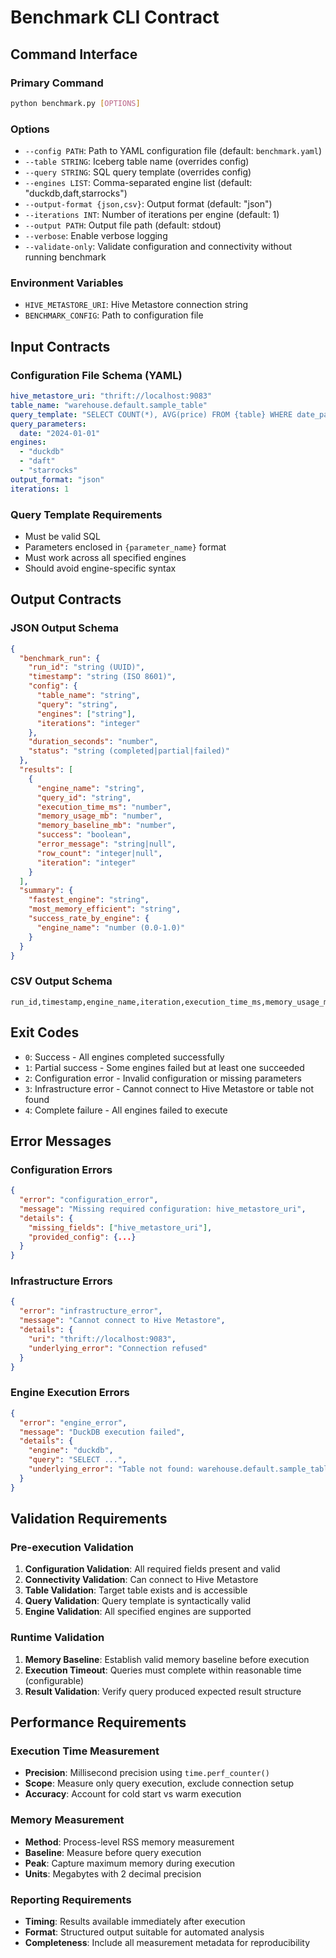 # Benchmark CLI Contract

## Command Interface

### Primary Command
```bash
python benchmark.py [OPTIONS]
```

### Options
- `--config PATH`: Path to YAML configuration file (default: `benchmark.yaml`)
- `--table STRING`: Iceberg table name (overrides config)
- `--query STRING`: SQL query template (overrides config)
- `--engines LIST`: Comma-separated engine list (default: "duckdb,daft,starrocks")
- `--output-format {json,csv}`: Output format (default: "json")
- `--iterations INT`: Number of iterations per engine (default: 1)
- `--output PATH`: Output file path (default: stdout)
- `--verbose`: Enable verbose logging
- `--validate-only`: Validate configuration and connectivity without running benchmark

### Environment Variables
- `HIVE_METASTORE_URI`: Hive Metastore connection string
- `BENCHMARK_CONFIG`: Path to configuration file

## Input Contracts

### Configuration File Schema (YAML)
```yaml
hive_metastore_uri: "thrift://localhost:9083"
table_name: "warehouse.default.sample_table"
query_template: "SELECT COUNT(*), AVG(price) FROM {table} WHERE date_partition = '{date}'"
query_parameters:
  date: "2024-01-01"
engines:
  - "duckdb"
  - "daft" 
  - "starrocks"
output_format: "json"
iterations: 1
```

### Query Template Requirements
- Must be valid SQL
- Parameters enclosed in `{parameter_name}` format
- Must work across all specified engines
- Should avoid engine-specific syntax

## Output Contracts

### JSON Output Schema
```json
{
  "benchmark_run": {
    "run_id": "string (UUID)",
    "timestamp": "string (ISO 8601)",
    "config": {
      "table_name": "string",
      "query": "string",
      "engines": ["string"],
      "iterations": "integer"
    },
    "duration_seconds": "number",
    "status": "string (completed|partial|failed)"
  },
  "results": [
    {
      "engine_name": "string",
      "query_id": "string", 
      "execution_time_ms": "number",
      "memory_usage_mb": "number",
      "memory_baseline_mb": "number",
      "success": "boolean",
      "error_message": "string|null",
      "row_count": "integer|null",
      "iteration": "integer"
    }
  ],
  "summary": {
    "fastest_engine": "string",
    "most_memory_efficient": "string",
    "success_rate_by_engine": {
      "engine_name": "number (0.0-1.0)"
    }
  }
}
```

### CSV Output Schema
```csv
run_id,timestamp,engine_name,iteration,execution_time_ms,memory_usage_mb,success,error_message,row_count
```

## Exit Codes
- `0`: Success - All engines completed successfully
- `1`: Partial success - Some engines failed but at least one succeeded
- `2`: Configuration error - Invalid configuration or missing parameters
- `3`: Infrastructure error - Cannot connect to Hive Metastore or table not found
- `4`: Complete failure - All engines failed to execute

## Error Messages

### Configuration Errors
```json
{
  "error": "configuration_error",
  "message": "Missing required configuration: hive_metastore_uri",
  "details": {
    "missing_fields": ["hive_metastore_uri"],
    "provided_config": {...}
  }
}
```

### Infrastructure Errors
```json
{
  "error": "infrastructure_error", 
  "message": "Cannot connect to Hive Metastore",
  "details": {
    "uri": "thrift://localhost:9083",
    "underlying_error": "Connection refused"
  }
}
```

### Engine Execution Errors
```json
{
  "error": "engine_error",
  "message": "DuckDB execution failed",
  "details": {
    "engine": "duckdb",
    "query": "SELECT ...",
    "underlying_error": "Table not found: warehouse.default.sample_table"
  }
}
```

## Validation Requirements

### Pre-execution Validation
1. **Configuration Validation**: All required fields present and valid
2. **Connectivity Validation**: Can connect to Hive Metastore
3. **Table Validation**: Target table exists and is accessible
4. **Query Validation**: Query template is syntactically valid
5. **Engine Validation**: All specified engines are supported

### Runtime Validation
1. **Memory Baseline**: Establish valid memory baseline before execution
2. **Execution Timeout**: Queries must complete within reasonable time (configurable)
3. **Result Validation**: Verify query produced expected result structure

## Performance Requirements

### Execution Time Measurement
- **Precision**: Millisecond precision using `time.perf_counter()`
- **Scope**: Measure only query execution, exclude connection setup
- **Accuracy**: Account for cold start vs warm execution

### Memory Measurement
- **Method**: Process-level RSS memory measurement
- **Baseline**: Measure before query execution
- **Peak**: Capture maximum memory during execution
- **Units**: Megabytes with 2 decimal precision

### Reporting Requirements
- **Timing**: Results available immediately after execution
- **Format**: Structured output suitable for automated analysis
- **Completeness**: Include all measurement metadata for reproducibility
